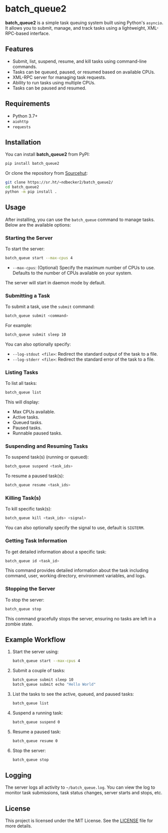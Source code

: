 # batch_queue2

**batch_queue2** is a simple task queuing system built using Python's `asyncio`. It allows you to submit, manage, and track tasks using a lightweight, XML-RPC-based interface.

## Features
- Submit, list, suspend, resume, and kill tasks using command-line commands.
- Tasks can be queued, paused, or resumed based on available CPUs.
- XML-RPC server for managing task requests.
- Ability to run tasks using multiple CPUs.
- Tasks can be paused and resumed.

## Requirements
- Python 3.7+
- `aiohttp`
- `requests`

## Installation
You can install **batch_queue2** from PyPI:

```sh
pip install batch_queue2
```

Or clone the repository from [Sourcehut](https://sr.ht/~ndbecker2/batch_queue2/):

```sh
git clone https://sr.ht/~ndbecker2/batch_queue2/
cd batch_queue2
python -m pip install .
```

## Usage

After installing, you can use the `batch_queue` command to manage tasks. Below are the available options:

### Starting the Server
To start the server:

```sh
batch_queue start --max-cpus 4
```

- `--max-cpus`: (Optional) Specify the maximum number of CPUs to use. Defaults to the number of CPUs available on your system.

The server will start in daemon mode by default.

### Submitting a Task
To submit a task, use the `submit` command:

```sh
batch_queue submit <command>
```
For example:

```sh
batch_queue submit sleep 10
```

You can also optionally specify:
- `--log-stdout <file>`: Redirect the standard output of the task to a file.
- `--log-stderr <file>`: Redirect the standard error of the task to a file.

### Listing Tasks
To list all tasks:

```sh
batch_queue list
```
This will display:
- Max CPUs available.
- Active tasks.
- Queued tasks.
- Paused tasks.
- Runnable paused tasks.

### Suspending and Resuming Tasks
To suspend task(s) (running or queued):

```sh
batch_queue suspend <task_ids>
```

To resume a paused task(s):

```sh
batch_queue resume <task_ids>
```

### Killing Task(s)
To kill specific task(s):

```sh
batch_queue kill <task_ids> <signal>
```
You can also optionally specify the signal to use, default is `SIGTERM`.

### Getting Task Information
To get detailed information about a specific task:

```sh
batch_queue id <task_id>
```
This command provides detailed information about the task including command, user, working directory, environment variables, and logs.

### Stopping the Server
To stop the server:

```sh
batch_queue stop
```
This command gracefully stops the server, ensuring no tasks are left in a zombie state.

## Example Workflow
1. Start the server using:
   ```sh
   batch_queue start --max-cpus 4
   ```

2. Submit a couple of tasks:
   ```sh
   batch_queue submit sleep 10
   batch_queue submit echo "Hello World"
   ```

3. List the tasks to see the active, queued, and paused tasks:
   ```sh
   batch_queue list
   ```

4. Suspend a running task:
   ```sh
   batch_queue suspend 0
   ```

5. Resume a paused task:
   ```sh
   batch_queue resume 0
   ```

6. Stop the server:
   ```sh
   batch_queue stop
   ```

## Logging
The server logs all activity to `~/batch_queue.log`. You can view the log to monitor task submissions, task status changes, server starts and stops, etc.

## License
This project is licensed under the MIT License. See the [LICENSE](LICENSE) file for more details.

